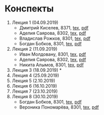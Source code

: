 # Конспекты

1. Лекция 1 (04.09.2019)
    * Дмитрий Киселев, 8371, [tex](notes/kiselev-1.tex), [pdf](notes/kiselev-1.pdf)
    * Аделия Саярова, 8302, [tex](notes/sayarova-1.tex), [pdf](notes/sayarova-1.pdf)
    * Владислав Рожков, 8301, [tex](notes/rozhkov-1.tex), [pdf](notes/rozhkov-1.pdf)
    * Богдан Бобков, 8301, [tex](notes/bobkov-1.tex), [pdf](notes/bobkov-1.pdf)
1. Лекция 2 (11.09.2019)
    * Иван Молдовану, 8301, [tex](notes/moldovanu-2.zip), [pdf](notes/moldovanu-2.pdf)
    * Аделия Саярова, 8302, [tex](notes/sayarova-2.zip), [pdf](notes/sayarova-2.pdf)
    * Никита Алымов, 8301, [tex](notes/alymov-2.zip), [pdf](notes/alymov-2.pdf)
1. Лекция 3 (18.09.2019)
    * 
1. Лекция 4 (25.09.2019)
1. Лекция 5 (2.10.2019)
1. Лекция 6 (16.10.2019)
1. Лекция 7 (23.10.2019)
1. Лекция 8 (30.10.2019)
    * Богдан Бобков, 8301, [tex](notes/bobkov-8.tex), [pdf](notes/bobkov-8.pdf)
    * Вероника Пономарёва, 8301, [tex](notes/ponomareva-8.tex), [pdf](notes/ponomareva-8.pdf)